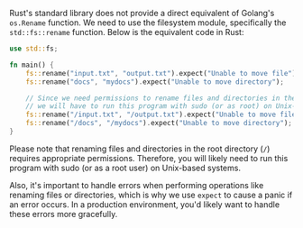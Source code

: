 Rust's standard library does not provide a direct equivalent of Golang's `os.Rename` function. We need to use the filesystem module, specifically the `std::fs::rename` function. Below is the equivalent code in Rust:

```rust
use std::fs;

fn main() {
    fs::rename("input.txt", "output.txt").expect("Unable to move file");
    fs::rename("docs", "mydocs").expect("Unable to move directory");

    // Since we need permissions to rename files and directories in the root,
    // we will have to run this program with sudo (or as root) on Unix-based systems.
    fs::rename("/input.txt", "/output.txt").expect("Unable to move file");
    fs::rename("/docs", "/mydocs").expect("Unable to move directory");
}
```

Please note that renaming files and directories in the root directory (`/`) requires appropriate permissions. Therefore, you will likely need to run this program with sudo (or as a root user) on Unix-based systems.

Also, it's important to handle errors when performing operations like renaming files or directories, which is why we use `expect` to cause a panic if an error occurs. In a production environment, you'd likely want to handle these errors more gracefully.

